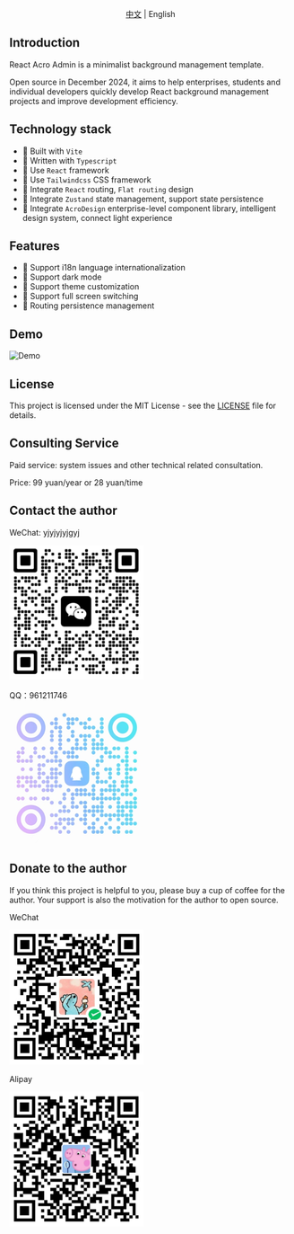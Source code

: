 <p align="center"><a href="README.md">中文</a> | English</p>

## Introduction

React Acro Admin is a minimalist background management template.

Open source in December 2024, it aims to help enterprises, students and individual developers quickly develop React background management projects and improve development efficiency.

## Technology stack

- 🎉 Built with `Vite`
- 🎉 Written with `Typescript`
- 🎉 Use `React` framework
- 🎉 Use `Tailwindcss` CSS framework
- 🎉 Integrate `React` routing, `Flat routing` design
- 🎉 Integrate `Zustand` state management, support state persistence
- 🎉 Integrate `AcroDesign` enterprise-level component library, intelligent design system, connect light experience

## Features

- 🎉 Support i18n language internationalization
- 🎉 Support dark mode
- 🎉 Support theme customization
- 🎉 Support full screen switching
- 🎉 Routing persistence management

## Demo

![Demo](./src/assets/image/demo.gif)

## License

This project is licensed under the MIT License - see the [LICENSE](LICENSE) file for details.

## Consulting Service

Paid service: system issues and other technical related consultation.

Price: 99 yuan/year or 28 yuan/time

## Contact the author

WeChat: yjyjyjyjgyj

![WeChat](./src/assets/image/wx.png)

QQ：961211746

![QQ](./src/assets/image/qq.png)

## Donate to the author

If you think this project is helpful to you, please buy a cup of coffee for the author. Your support is also the motivation for the author to open source.

WeChat

![WeChat](./src/assets/image/wx_pay.png)

Alipay

![Alipay](./src/assets/image/zfb.png)
